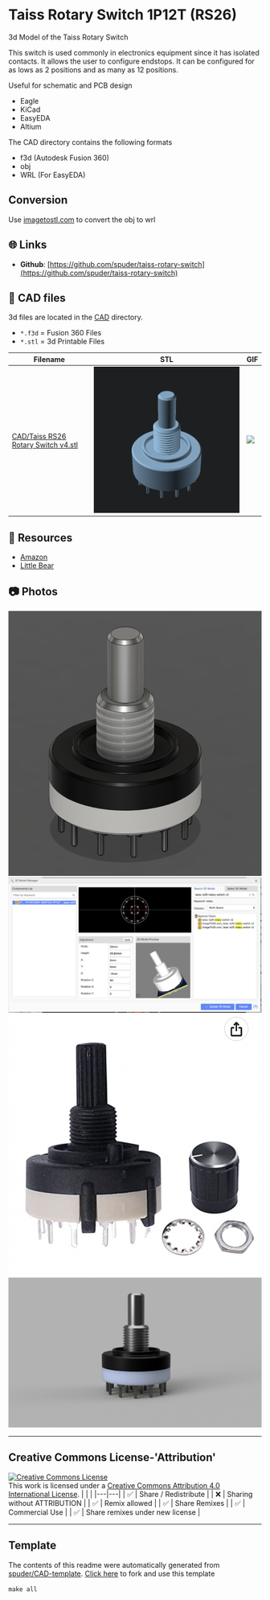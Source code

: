 
# Taiss Rotary Switch 1P12T (RS26)
3d Model of the Taiss Rotary Switch

This switch is used commonly in electronics equipment since it has isolated contacts. 
It allows the user to configure endstops. It can be configured for as lows as 2 positions and as many as 12 positions.

Useful for schematic and PCB design
- Eagle
- KiCad
- EasyEDA
- Altium

The CAD directory contains the following formats
- f3d (Autodesk Fusion 360)
- obj
- WRL (For EasyEDA)

## Conversion

Use [imagetostl.com](https://imagetostl.com/convert/file/obj/to/wrl) to convert the obj to wrl



## :globe_with_meridians: Links



- **Github**: [https://github.com/spuder/taiss-rotary-switch](https://github.com/spuder/taiss-rotary-switch)

## :triangular_ruler: CAD files

3d files are located in the [CAD](./CAD) directory.
- `*.f3d` = Fusion 360 Files
- `*.stl` = 3d Printable Files

| Filename | STL | GIF | 
| --- | --- | --- | 
| [CAD/Taiss RS26 Rotary Switch v4.stl](./CAD%2FTaiss%20RS26%20Rotary%20Switch%20v4.stl) | ![](./CAD%2FTaiss%20RS26%20Rotary%20Switch%20v4.png) | ![](./CAD%2FTaiss%20RS26%20Rotary%20Switch%20v4.gif) | 


## :notebook: Resources
- [Amazon](https://www.amazon.com/dp/B074WMC9C8?_encoding=UTF8&psc=1&ref_=cm_sw_r_cp_ud_dp_NYKKG7NGGQTN4VQY44J5)
- [Little Bear](https://www.amazon.com/dp/B07DNYF22N?_encoding=UTF8&psc=1&ref_=cm_sw_r_cp_ud_dp_94MM00R187P0NEPG359Y)

## :camera: Photos
![](photos%2FScreen%20Shot%202022-09-11%20at%205.01.26%20PM.png)
![](photos%2FScreen%20Shot%202022-09-11%20at%205.05.44%20PM.png)
![](photos%2FScreen%20Shot%202022-09-11%20at%205.11.56%20PM.png)
![](photos%2FTaiss%20RS26%20Rotary%20Switch%20v4.png)

---

## Creative Commons License-'Attribution'
<a rel="license" href="http://creativecommons.org/licenses/by/4.0/"><img alt="Creative Commons License" style="border-width:0" src="https://i.creativecommons.org/l/by/4.0/88x31.png" /></a><br />This work is licensed under a <a rel="license" href="http://creativecommons.org/licenses/by/4.0/">Creative Commons Attribution 4.0 International License</a>.
|  |  | 
|---|---|
| :white_check_mark: | Share / Redistribute | 
| :x: | Sharing without ATTRIBUTION |
| :white_check_mark: | Remix allowed | 
| :white_check_mark: | Share Remixes | 
| :white_check_mark: | Commercial Use | 
| :white_check_mark: | Share remixes under new license | 


---
## Template
The contents of this readme were automatically generated from [spuder/CAD-template](https://github.com/spuder/CAD-template). 
[Click here](https://github.com/spuder/CAD-template/generate) to fork and use this template

```
make all
```